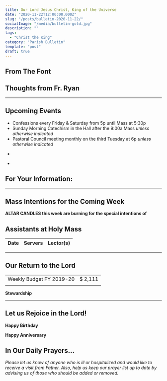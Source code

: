 ```yaml
---
title: Our Lord Jesus Christ, King of the Universe
date: "2020-11-22T12:00:00.000Z"
slug: "/posts/bulletin-2020-11-22/"
socialImage: "/media/bulletin-gold.jpg"
description: ""
tags:
  - "Christ the King"
category: "Parish Bulletin"
template: "post"
draft: true
---
```


## From The Font



## Thoughts from Fr. Ryan



---

## Upcoming Events

* Confessions every Friday & Saturday from 5p until Mass at 5:30p
* Sunday Morning Catechism in the Hall after the 9:00a Mass *unless otherwise indicated*
* Pastoral Council meeting monthly on the third Tuesday at 6p *unless otherwise indicated*

-
*  


## For Your Information:


---

## Mass Intentions for the Coming Week



**ALTAR CANDLES this week are burning for the special intentions of**

## Assistants at Holy Mass

| Date | Servers | Lector(s) |
| :--: | :--: | :--: |

---



## Our Return to the Lord

| | |
| :--- | ---: |
| Weekly Budget FY 2019-20 | $ 2,111 |
| | |

**Stewardship** 

---

## Let us Rejoice in the Lord!

**Happy Birthday** 

**Happy Anniversary** 

## In Our Daily Prayers…

 
*Please let us know of anyone who is ill or hospitalized and would like to receive a visit from Father. Also, help us keep our prayer list up to date by advising us of those who should be added or removed.*
